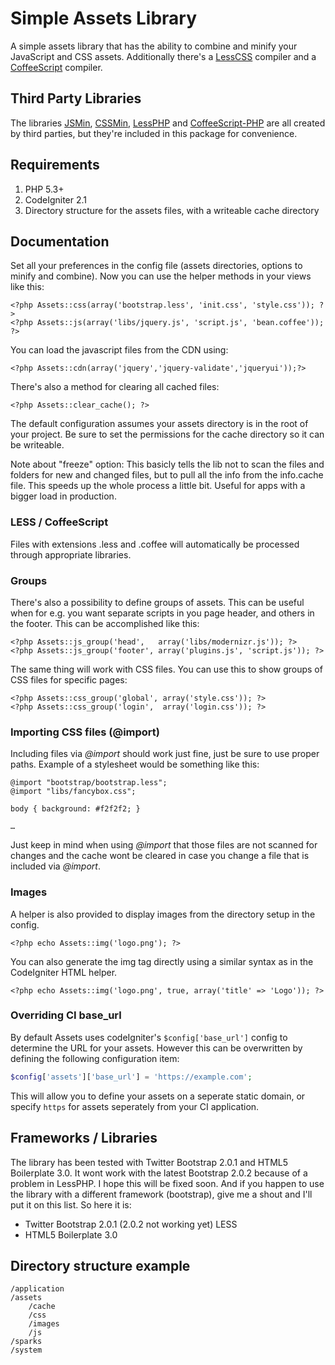 # Simple Assets Library

A simple assets library that has the ability to combine and minify your JavaScript and CSS assets.
Additionally there's a <a href="http://leafo.net/lessphp/">LessCSS</a> compiler and a <a href="https://github.com/alxlit/coffeescript-php">CoffeeScript</a> compiler.

## Third Party Libraries

The libraries <a href="https://github.com/rgrove/jsmin-php/">JSMin</a>, <a href="http://code.google.com/p/cssmin/">CSSMin</a>, <a href="http://leafo.net/lessphp/">LessPHP</a> and <a href="https://github.com/alxlit/coffeescript-php">CoffeeScript-PHP</a> are all created by third parties, but they're included in this package for convenience.

## Requirements

1. PHP 5.3+
2. CodeIgniter 2.1
3. Directory structure for the assets files, with a writeable cache directory

## Documentation

Set all your preferences in the config file (assets directories, options to minify and combine).
Now you can use the helper methods in your views like this:
	
	<?php Assets::css(array('bootstrap.less', 'init.css', 'style.css')); ?>
	<?php Assets::js(array('libs/jquery.js', 'script.js', 'bean.coffee')); ?>

You can load the javascript files from the CDN using:

	<?php Assets::cdn(array('jquery','jquery-validate','jqueryui'));?>

There's also a method for clearing all cached files:
	
	<?php Assets::clear_cache(); ?>

The default configuration assumes your assets directory is in the root of your project. Be sure to set the permissions for the cache directory so it can be writeable.

Note about "freeze" option: This basicly tells the lib not to scan the files and folders for new and changed files, but to pull all the info from the info.cache file. This speeds up the whole process a little bit. Useful for apps with a bigger load in production.

### LESS / CoffeeScript

Files with extensions .less and .coffee will automatically be processed through appropriate libraries.

### Groups

There's also a possibility to define groups of assets. This can be useful when for e.g. you want separate scripts in you page header, and others in the footer. This can be accomplished like this:

    <?php Assets::js_group('head',   array('libs/modernizr.js')); ?>
    <?php Assets::js_group('footer', array('plugins.js', 'script.js')); ?>
    
The same thing will work with CSS files. You can use this to show groups of CSS files for specific pages:

    <?php Assets::css_group('global', array('style.css')); ?>
    <?php Assets::css_group('login',  array('login.css')); ?>

### Importing CSS files (@import)

Including files via *@import* should work just fine, just be sure to use proper paths. Example of a stylesheet would be something like this:

    @import "bootstrap/bootstrap.less";
    @import "libs/fancybox.css";
    
    body { background: #f2f2f2; }
    
    …

Just keep in mind when using *@import* that those files are not scanned for changes and the cache wont be cleared in case you change a file that is included via *@import*.

### Images

A helper is also provided to display images from the directory setup in the config.

    <?php echo Assets::img('logo.png'); ?>

You can also generate the img tag directly using a similar syntax as in the CodeIgniter HTML helper.

    <?php echo Assets::img('logo.png', true, array('title' => 'Logo')); ?>

### Overriding CI base_url
By default Assets uses codeIgniter's `$config['base_url']` config to determine the URL for your assets. However this can be overwritten by defining the following configuration item:
```php
$config['assets']['base_url'] = 'https://example.com';
```
This will allow you to define your assets on a seperate static domain, or specify `https` for assets seperately from your CI application.

## Frameworks / Libraries

The library has been tested with Twitter Bootstrap 2.0.1 and HTML5 Boilerplate 3.0. It wont work with the latest Bootstrap 2.0.2 because of a problem in LessPHP. I hope this will be fixed soon. And if you happen to use the library with a different framework (bootstrap), give me a shout and I'll put it on this list. So here it is:

* Twitter Bootstrap 2.0.1 (2.0.2 not working yet) LESS
* HTML5 Boilerplate 3.0

## Directory structure example

	/application
	/assets
		/cache
		/css
		/images
		/js
	/sparks
	/system
